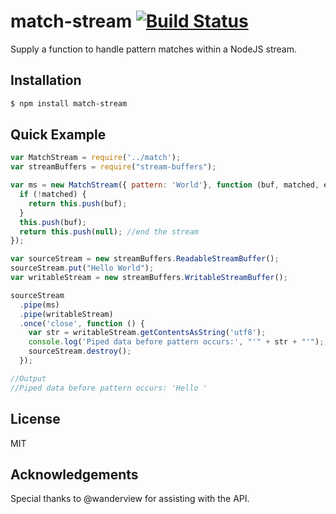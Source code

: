match-stream [![Build Status](https://travis-ci.org/EvanOxfeld/match-stream.png)](https://travis-ci.org/EvanOxfeld/match-stream)
============

Supply a function to handle pattern matches within a NodeJS stream.

## Installation

```bash
$ npm install match-stream
```

## Quick Example

```javascript
var MatchStream = require('../match');
var streamBuffers = require("stream-buffers");

var ms = new MatchStream({ pattern: 'World'}, function (buf, matched, extra) {
  if (!matched) {
    return this.push(buf);
  }
  this.push(buf);
  return this.push(null); //end the stream
});

var sourceStream = new streamBuffers.ReadableStreamBuffer();
sourceStream.put("Hello World");
var writableStream = new streamBuffers.WritableStreamBuffer();

sourceStream
  .pipe(ms)
  .pipe(writableStream)
  .once('close', function () {
    var str = writableStream.getContentsAsString('utf8');
    console.log('Piped data before pattern occurs:', "'" + str + "'");
    sourceStream.destroy();
  });

//Output
//Piped data before pattern occurs: 'Hello '
```

## License

MIT

## Acknowledgements

Special thanks to @wanderview for assisting with the API.

